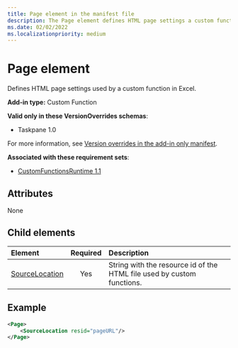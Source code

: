 ```yaml
---
title: Page element in the manifest file
description: The Page element defines HTML page settings a custom function uses in Excel.
ms.date: 02/02/2022
ms.localizationpriority: medium
---
```


# Page element

Defines HTML page settings used by a custom function in Excel.

**Add-in type:** Custom Function

**Valid only in these VersionOverrides schemas**:

- Taskpane 1.0

For more information, see [Version overrides in the add-in only manifest](/office/dev/add-ins/develop/xml-manifest-overview#version-overrides-in-the-manifest).

**Associated with these requirement sets**:

- [CustomFunctionsRuntime 1.1](../requirement-sets/excel/custom-functions-requirement-sets.md) 

## Attributes

None

## Child elements

|  Element  |  Required  |  Description  |
|:-----|:-----:|:-----|
|  [SourceLocation](customfunctionssourcelocation.md)  |  Yes  | String with the resource id of the HTML file used by custom functions. |

## Example

```xml
<Page>
    <SourceLocation resid="pageURL"/>
</Page>
```
